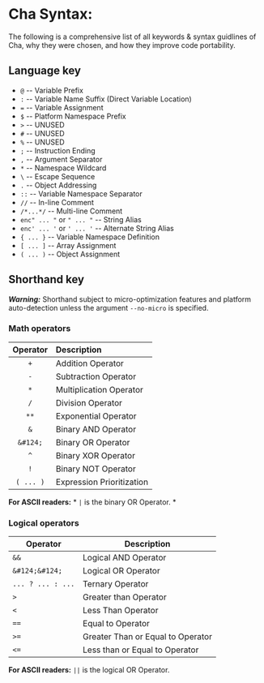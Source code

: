 # Cha Syntax:

The following is a comprehensive list of all keywords & syntax guidlines of Cha, why they were chosen, and how they improve code portability.

## Language key
 * `@` -- Variable Prefix
 * `:` -- Variable Name Suffix (Direct Variable Location)
 * `=` -- Variable Assignment
 * `$` -- Platform Namespace Prefix
 * `>` -- UNUSED
 * `#` -- UNUSED
 * `%` -- UNUSED
 * `;` -- Instruction Ending
 * `,` -- Argument Separator
 * `*` -- Namespace Wildcard
 * `\` -- Escape Sequence
 * `.` -- Object Addressing
 * `::` -- Variable Namespace Separator
 * `//` -- In-line Comment
 * `/*...*/` -- Multi-line Comment
 * `enc" ... "` or `" ... "` -- String Alias
 * `enc' ... '` or `' ... '` -- Alternate String Alias
 * `{ ... }` -- Variable Namespace Definition
 * `[ ... ]` -- Array Assignment
 * `( ... )` -- Object Assignment

## Shorthand key
***Warning:*** Shorthand subject to micro-optimization features and platform auto-detection unless the argument `--no-micro` is specified.

### Math operators
 | Operator   | Description               |
 |:----------:|:--------------------------|
 | `+`        | Addition Operator         |
 | `-`        | Subtraction Operator      |
 | `*`        | Multiplication Operator   |
 | `/`        | Division Operator         |
 | `**`       | Exponential Operator      |
 | `&`        | Binary AND Operator       |
 | `&#124;`   | Binary OR Operator        |
 | `^`        | Binary XOR Operator       |
 | `!`        | Binary NOT Operator       |
 | `( ... )`  | Expression Prioritization |

**For ASCII readers:** * `|` is the binary OR Operator. *

### Logical operators
 | Operator          | Description                       |
 |-------------------|-----------------------------------|
 | `&&`              | Logical AND Operator              |
 | `&#124;&#124;`    | Logical OR Operator               |
 | `... ? ... : ...` | Ternary Operator                  |
 | `>`               | Greater than Operator             |
 | `<`               | Less Than Operator                |
 | `==`              | Equal to Operator                 |
 | `>=`              | Greater Than or Equal to	Operator |
 | `<=`              | Less than or Equal to Operator    |

 **For ASCII readers:**  `||` is the logical OR Operator.
